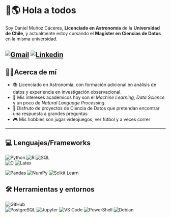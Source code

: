 # 👋🌎 Hola a todos 

Soy Daniel Muñoz Cáceres, **Licenciado en Astronomía** de la **Universidad de Chile**, y actualmente estoy cursando el **Magíster en Ciencias de Datos** en la misma universidad.

[![Gmail](https://img.shields.io/badge/Gmail-D14836?style=for-the-badge&logo=gmail&logoColor=white"/)](mailto:dlamunozc@gmail.com)
[![Linkedin](https://img.shields.io/badge/LinkedIn-0077B5?style=for-the-badge&logo=linkedin&logoColor=white)](https://www.linkedin.com/in/daniel-munoz-caceres-003204323)
------------
## 🙋‍♂️Acerca de mí

- 📚 Licenciado en Astronomía, con formación adicional en análisis de datos y experiencia en investigación observacional.
- 🔎 Mis intereses académicos hoy son el _Machine Learning_, _Data Science_  y un poco de _Natural Language Processing_.
- 🌟 Disfruto de proyectos de Ciencia de Datos que pretendan encontrar una respuesta a grandes preguntas
- 🎮 Mis hobbies son jugar videojuegos, ver fútbol y a veces correr


------------
## 💻 Lenguajes/Frameworks

![Python](https://img.shields.io/badge/Python-3776AB?style=for-the-badge&logo=python&logoColor=white) 
![R](https://img.shields.io/badge/R-276DC3?style=for-the-badge&logo=r&logoColor=white)
![SQL](https://img.shields.io/badge/SQL-336791?style=for-the-badge&logo=postgresql&logoColor=white)  
![C](https://img.shields.io/badge/C-00599C?style=for-the-badge&logo=c&logoColor=white)
![Latex](https://img.shields.io/badge/Latex-092E20?style=for-the-badge&logo=latex&logoColor=white)

![Pandas](https://img.shields.io/badge/pandas-150458?style=for-the-badge&logo=pandas&logoColor=white)
![NumPy](https://img.shields.io/badge/numpy-013243?style=for-the-badge&logo=numpy&logoColor=white)
![Scikit Learn](https://img.shields.io/badge/scikit_learn-F7931E?style=for-the-badge&logo=scikit-learn&logoColor=white)

## 🛠️ Herramientas y entornos
![GitHub](https://img.shields.io/badge/github-181717?style=for-the-badge&logo=github&logoColor=white)  
![PostgreSQL](https://img.shields.io/badge/postgresql-4169E1?style=for-the-badge&logo=postgresql&logoColor=white)
![Jupyter](https://img.shields.io/badge/jupyter-F37626?style=for-the-badge&logo=jupyter&logoColor=white)
![VS Code](https://img.shields.io/badge/VS%20Code-0077B5?style=for-the-badge&logo=Visual%20Studio%20Code&logoColor=white)
![PowerShell](https://img.shields.io/badge/Powershell-2CA5E0?style=for-the-badge&logo=powershell&logoColor=white)
![Debian](https://img.shields.io/badge/Debian-A81D33?style=for-the-badge&logo=debian&logoColor=white)

<!--
**danmc899/danmc899** is a ✨ _special_ ✨ repository because its `README.md` (this file) appears on your GitHub profile.

Here are some ideas to get you started:

- 🔭 I’m currently working on ...
- 🌱 I’m currently learning ...
- 👯 I’m looking to collaborate on ...
- 🤔 I’m looking for help with ...
- 💬 Ask me about ...
- 📫 How to reach me: ...
- 😄 Pronouns: ...
- ⚡ Fun fact: ...
-->
